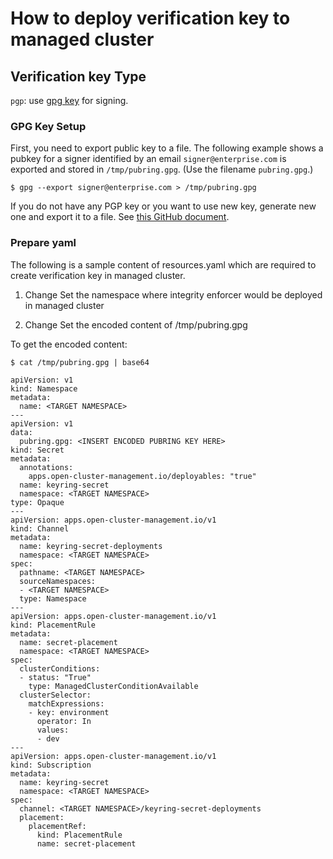 # How to deploy verification key to managed cluster


## Verification key Type
`pgp`: use [gpg key](https://www.gnupg.org/index.html) for signing.



### GPG Key Setup

First, you need to export public key to a file. The following example shows a pubkey for a signer identified by an email `signer@enterprise.com` is exported and stored in `/tmp/pubring.gpg`. (Use the filename `pubring.gpg`.)

```
$ gpg --export signer@enterprise.com > /tmp/pubring.gpg
```

If you do not have any PGP key or you want to use new key, generate new one and export it to a file. See [this GitHub document](https://docs.github.com/en/free-pro-team@latest/github/authenticating-to-github/generating-a-new-gpg-key).

### Prepare yaml

The following is a sample content of resources.yaml which are required to create verification key in managed cluster.

1.  Change <TARGET NAMESPACE> 
    Set the namespace where integrity enforcer would be deployed in managed cluster
        
2.  Change <INSERT ENCODED PUBRING KEY HERE>
    Set the encoded content of /tmp/pubring.gpg
        
To get the encoded content:

```  
$ cat /tmp/pubring.gpg | base64
```    
        
        
        
```
apiVersion: v1
kind: Namespace
metadata:
  name: <TARGET NAMESPACE>
---
apiVersion: v1
data:
  pubring.gpg: <INSERT ENCODED PUBRING KEY HERE>
kind: Secret
metadata:
  annotations:
    apps.open-cluster-management.io/deployables: "true"
  name: keyring-secret
  namespace: <TARGET NAMESPACE>
type: Opaque
---
apiVersion: apps.open-cluster-management.io/v1
kind: Channel
metadata:
  name: keyring-secret-deployments
  namespace: <TARGET NAMESPACE>
spec:
  pathname: <TARGET NAMESPACE>
  sourceNamespaces:
  - <TARGET NAMESPACE>
  type: Namespace
---
apiVersion: apps.open-cluster-management.io/v1
kind: PlacementRule
metadata:
  name: secret-placement
  namespace: <TARGET NAMESPACE>
spec:
  clusterConditions:
  - status: "True"
    type: ManagedClusterConditionAvailable
  clusterSelector:
    matchExpressions:
    - key: environment
      operator: In
      values:
      - dev
---
apiVersion: apps.open-cluster-management.io/v1
kind: Subscription
metadata:
  name: keyring-secret
  namespace: <TARGET NAMESPACE>
spec:
  channel: <TARGET NAMESPACE>/keyring-secret-deployments
  placement:
    placementRef:
      kind: PlacementRule
      name: secret-placement
```



